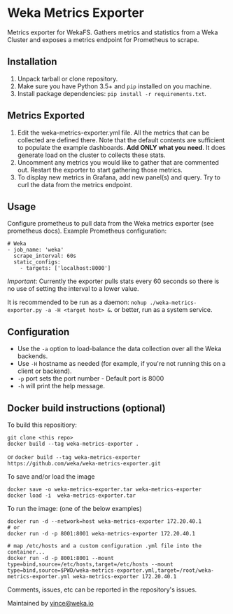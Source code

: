 # Weka Metrics Exporter

Metrics exporter for WekaFS. Gathers metrics and statistics from a Weka Cluster and exposes a metrics endpoint for Prometheus to scrape.

## Installation

1. Unpack tarball or clone repository.
2. Make sure you have Python 3.5+ and `pip` installed on you machine.
3. Install package dependencies: `pip install -r requirements.txt`.

## Metrics Exported

1. Edit the weka-metrics-exporter.yml file. All the metrics that can be collected are defined there. Note that the default contents are sufficient to populate the example dashboards. **Add ONLY what you need**. It does generate load on the cluster to collects these stats.
2. Uncomment any metrics you would like to gather that are commented out. Restart the exporter to start gathering those metrics.
3. To display new metrics in Grafana, add new panel(s) and query. Try to curl the data from the metrics endpoint.

## Usage

Configure prometheus to pull data from the Weka metrics exporter (see prometheus docs). Example Prometheus configuration:

```
# Weka
- job_name: 'weka'
  scrape_interval: 60s
  static_configs:
    - targets: ['localhost:8000']
```

*Important*: Currently the exporter pulls stats every 60 seconds so there is no use of setting the interval to a lower value.

It is recommended to be run as a daemon: `nohup ./weka-metrics-exporter.py -a -H <target host> &`. or better, run as a system service.

## Configuration

- Use the `-a` option to load-balance the data collection over all the Weka backends.
- Use `-H` hostname as needed (for example, if you're not running this on a client or backend).
- `-p` port sets the port number - Default port is 8000
- `-h` will print the help message.

## Docker build instructions (optional)

To build this repositiory:

```
git clone <this repo>
docker build --tag weka-metrics-exporter .
```
or
```docker build --tag weka-metrics-exporter https://github.com/weka/weka-metrics-exporter.git```

To save and/or load the image
```
docker save -o weka-metrics-exporter.tar weka-metrics-exporter
docker load -i  weka-metrics-exporter.tar
```

To run the image:  (one of the below examples)
```
docker run -d --network=host weka-metrics-exporter 172.20.40.1
# or
docker run -d -p 8001:8001 weka-metrics-exporter 172.20.40.1

# map /etc/hosts and a custom configuration .yml file into the container...
docker run -d -p 8001:8001 --mount type=bind,source=/etc/hosts,target=/etc/hosts --mount type=bind,source=$PWD/weka-metrics-exporter.yml,target=/root/weka-metrics-exporter.yml weka-metrics-exporter 172.20.40.1
```

Comments, issues, etc can be reported in the repository's issues.

Maintained by vince@weka.io
